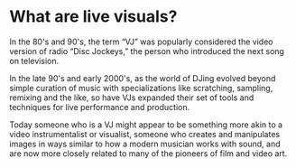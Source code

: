 # What are live visuals?

In the 80's and 90's, the term “VJ” was popularly considered the video version of radio “Disc Jockeys,” the person who introduced the next song on television.

In the late 90's and early 2000's, as the world of DJing evolved beyond simple curation of music with specializations like scratching, sampling, remixing and the like, so have VJs expanded their set of tools and techniques for live performance and production.

Today someone who is a VJ might appear to be something more akin to a video instrumentalist or visualist, someone who creates and manipulates images in ways similar to how a modern musician works with sound, and are now more closely related to many of the pioneers of film and video art.